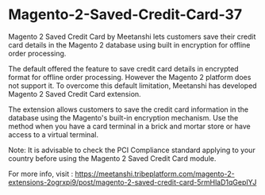# Magento-2-Saved-Credit-Card-37
Magento 2 Saved Credit Card by Meetanshi lets customers save their credit card details in the Magento 2 database using built in encryption for offline order processing.

The default offered the feature to save credit card details in encrypted format for offline order processing. However the Magento 2 platform does not support it. To overcome this default limitation, Meetanshi has developed Magento 2 Saved Credit Card extension.

The extension allows customers to save the credit card information in the database using the Magento's built-in encryption mechanism. Use the method when you have a card terminal in a brick and mortar store or have access to a virtual terminal.

Note: It is advisable to check the PCI Compliance standard applying to your country before using the Magento 2 Saved Credit Card module.

For more info, visit : https://meetanshi.tribeplatform.com/magento-2-extensions-2ogrxpi9/post/magento-2-saved-credit-card-5rmHlaD1qGepIYJ
